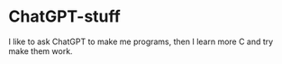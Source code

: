# ChatGPT-stuff
I like to ask ChatGPT to make me programs, then I learn more C and try make them work.
